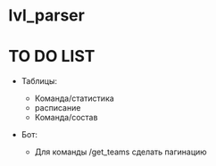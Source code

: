 # lvl_parser
# TO DO LIST 
- Таблицы:
  - Команда/статистика
  - расписание
  - Команда/состав

- Бот:
  - Для команды /get_teams сделать пагинацию